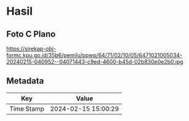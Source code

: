 # Hasil

## Foto C Plano

https://sirekap-obj-formc.kpu.go.id/35b6/pemilu/ppwp/64/71/02/10/05/6471021005034-20240215-040952--04071443-c9ed-4600-b45d-02b830e0e2b0.jpg


## Metadata

| Key        | Value               |
| ---------- | ------------------- |
| Time Stamp | 2024-02-15 15:00:29 |



